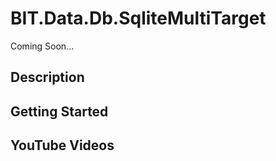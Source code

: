 # BIT.Data.Db.SqliteMultiTarget

Coming Soon...

## Description

## Getting Started

## YouTube Videos
